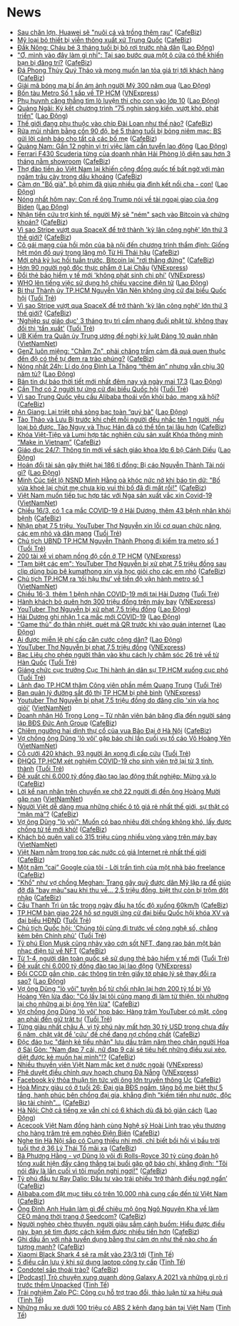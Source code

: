 # News

- [Sau chăn lợn, Huawei sẽ "nuôi cá và trồng thêm rau"](https://cafebiz.vn/sau-chan-lon-huawei-se-nuoi-ca-va-trong-them-rau-2021031620232832.chn) ([CafeBiz](https://cafebiz.vn))
- [Mỹ loại bỏ thiết bị viễn thông xuất xứ Trung Quốc](https://cafebiz.vn/my-loai-bo-thiet-bi-vien-thong-xuat-xu-trung-quoc-20210316184004211.chn) ([CafeBiz](https://cafebiz.vn))
- [Đắk Nông: Cháu bé 3 tháng tuổi bị bỏ rơi trước nhà dân](https://laodong.vn/xa-hoi/dak-nong-chau-be-3-thang-tuoi-bi-bo-roi-truoc-nha-dan-889769.ldo) ([Lao Động](https://laodong.vn))
- ["Ơ, mình vào đây làm gì nhỉ": Tại sao bước qua một ô cửa có thể khiến bạn bị đãng trí?](https://cafebiz.vn/o-minh-vao-day-lam-gi-nhi-tai-sao-buoc-qua-mot-o-cua-co-the-khien-ban-bi-dang-tri-20210316210324542.chn) ([CafeBiz](https://cafebiz.vn))
- [Đá Phong Thủy Quý Thảo và mong muốn lan tỏa giá trị tới khách hàng](https://cafebiz.vn/da-phong-thuy-quy-thao-va-mong-muon-lan-toa-gia-tri-toi-khach-hang-20210316171002525.chn) ([CafeBiz](https://cafebiz.vn))
- [Giải mã bóng ma bí ẩn ám ảnh người Mỹ 300 năm qua](https://laodong.vn/the-gioi/giai-ma-bong-ma-bi-an-am-anh-nguoi-my-300-nam-qua-889782.ldo) ([Lao Động](https://laodong.vn))
- [Bốn tàu Metro Số 1 sắp về TP HCM](https://vnexpress.net/bon-tau-metro-so-1-sap-ve-tp-hcm-4249449.html) ([VNExpress](https://vnexpress.net))
- [Phụ huynh căng thẳng tìm lò luyện thi cho con vào lớp 10](https://laodong.vn/giao-duc/phu-huynh-cang-thang-tim-lo-luyen-thi-cho-con-vao-lop-10-889627.ldo) ([Lao Động](https://laodong.vn))
- [Quảng Ngãi: Ký kết chương trình “75 nghìn sáng kiến, vượt khó, phát triển”](https://laodong.vn/cong-doan/quang-ngai-ky-ket-chuong-trinh-75-nghin-sang-kien-vuot-kho-phat-trien-889773.ldo) ([Lao Động](https://laodong.vn))
- [Thế giới đang phụ thuộc vào chíp Đài Loan như thế nào?](https://cafebiz.vn/the-gioi-dang-phu-thuoc-vao-chip-dai-loan-nhu-the-nao-20210316202009012.chn) ([CafeBiz](https://cafebiz.vn))
- [Rửa mũi nhầm bằng cồn 90 độ, bé 5 tháng tuổi bị bỏng niêm mạc: BS gửi lời cảnh báo cho tất cả các bố mẹ](https://cafebiz.vn/rua-mui-nham-bang-con-90-do-be-5-thang-tuoi-bi-bong-niem-mac-bs-gui-loi-canh-bao-cho-tat-ca-cac-bo-me-20210316190928488.chn) ([CafeBiz](https://cafebiz.vn))
- [Quảng Nam: Gần 12 nghìn vị trí việc làm cần tuyển lao động](https://laodong.vn/cong-doan/quang-nam-gan-12-nghin-vi-tri-viec-lam-can-tuyen-lao-dong-889760.ldo) ([Lao Động](https://laodong.vn))
- [Ferrari F430 Scuderia từng của doanh nhân Hải Phòng lộ diện sau hơn 3 tháng nằm showroom](https://cafebiz.vn/ferrari-f430-scuderia-tung-cua-doanh-nhan-hai-phong-lo-dien-sau-hon-3-thang-nam-showroom-20210316190708401.chn) ([CafeBiz](https://cafebiz.vn))
- [Thợ đào tiền ảo Việt Nam lại khiến cộng đồng quốc tế bất ngờ với màn ngâm trâu cày trong dầu khoáng](https://cafebiz.vn/tho-dao-tien-ao-viet-nam-lai-khien-cong-dong-quoc-te-bat-ngo-voi-man-ngam-trau-cay-trong-dau-khoang-20210316184410256.chn) ([CafeBiz](https://cafebiz.vn))
- [Cảm ơn &quot;Bố già&quot;, bộ phim đã giúp nhiều gia đình kết nối cha - con!](https://laodong.vn/chuyen-nha-minh/cam-on-bo-gia-bo-phim-da-giup-nhieu-gia-dinh-ket-noi-cha-con-889682.ldo) ([Lao Động](https://laodong.vn))
- [Nóng nhất hôm nay: Con rể ông Trump nói về tài ngoại giao của ông Biden](https://laodong.vn/video-the-gioi/nong-nhat-hom-nay-con-re-ong-trump-noi-ve-tai-ngoai-giao-cua-ong-biden-889833.ldo) ([Lao Động](https://laodong.vn))
- [Nhận tiền cứu trợ kinh tế, người Mỹ sẽ "ném" sạch vào Bitcoin và chứng khoán?](https://cafebiz.vn/nhan-tien-cuu-tro-kinh-te-nguoi-my-se-nem-sach-vao-bitcoin-va-chung-khoan-20210316185122596.chn) ([CafeBiz](https://cafebiz.vn))
- [Vì sao Stripe vượt qua SpaceX để trở thành 'kỳ lân công nghệ' lớn thứ 3 thế giới?](https://cafebiz.vn/vi-sao-stripe-vuot-qua-spacex-de-tro-thanh-ky-lan-cong-nghe-lon-thu-3-the-gioi-20210316183840474.chn) ([CafeBiz](https://cafebiz.vn))
- [Cô gái mang của hồi môn của bà nội đến chương trình thẩm định: Giống hệt món đồ quý trong lăng mộ Từ Hi Thái hậu](https://cafebiz.vn/co-gai-mang-cua-hoi-mon-cua-ba-noi-den-chuong-trinh-tham-dinh-giong-het-mon-do-quy-trong-lang-mo-tu-hi-thai-hau-20210316190340759.chn) ([CafeBiz](https://cafebiz.vn))
- [Mới phá kỷ lục hồi tuần trước, Bitcoin lại "rơi thẳng đứng"](https://cafebiz.vn/moi-pha-ky-luc-hoi-tuan-truoc-bitcoin-lai-roi-thang-dung-20210316184948036.chn) ([CafeBiz](https://cafebiz.vn))
- [Hơn 90 người ngộ độc thực phẩm ở Lai Châu](https://vnexpress.net/hon-90-nguoi-ngo-doc-thuc-pham-o-lai-chau-4249443.html) ([VNExpress](https://vnexpress.net))
- [Đổi thẻ bảo hiểm y tế mới 'không phát sinh chi phí'](https://vnexpress.net/doi-the-bao-hiem-y-te-moi-khong-phat-sinh-chi-phi-4249450.html) ([VNExpress](https://vnexpress.net))
- [WHO lên tiếng việc sử dụng hộ chiếu vaccine điện tử](https://laodong.vn/the-gioi/who-len-tieng-viec-su-dung-ho-chieu-vaccine-dien-tu-889823.ldo) ([Lao Động](https://laodong.vn))
- [Bí thư Thành ủy TP.HCM Nguyễn Văn Nên không ứng cử đại biểu Quốc hội](https://tuoitre.vn/bi-thu-thanh-uy-tp-hcm-nguyen-van-nen-khong-ung-cu-dai-bieu-quoc-hoi-20210316142651392.htm) ([Tuổi Trẻ](https://tuoitre.vn))
- [Vì sao Stripe vượt qua SpaceX để trở thành 'kỳ lân công nghệ' lớn thứ 3 thế giới?](https://cafebiz.vn/vi-sao-stripe-vuot-qua-spacex-de-tro-thanh-ky-lan-cong-nghe-lon-thu-3-the-gioi-20210316183835616.chn) ([CafeBiz](https://cafebiz.vn))
- ['Nghiệp sư giáo dục' 3 tháng trụ trì cầm nhang đuổi phật tử, không thay đổi thì 'tẩn xuất'](https://tuoitre.vn/nghiep-su-giao-duc-3-thang-tru-tri-cam-nhang-duoi-phat-tu-khong-thay-doi-thi-tan-xuat-20210316191855332.htm) ([Tuổi Trẻ](https://tuoitre.vn))
- [UB Kiểm tra Quân ủy Trung ương đề nghị kỷ luật Đảng 10 quân nhân](http://vietnamnet.vn/vn/thoi-su/chinh-tri/ub-kiem-tra-quan-uy-trung-uong-de-nghi-ky-luat-dang-10-quan-nhan-720097.html) ([VietNamNet](https://vietnamnet.vn))
- [GenZ luôn miệng: "Chằm Zn", phải chăng trầm cảm đã quá quen thuộc đến độ có thể tự đem ra trào phúng?](https://cafebiz.vn/genz-luon-mieng-cham-zn-phai-chang-tram-cam-da-qua-quen-thuoc-den-do-co-the-tu-dem-ra-trao-phung-20210316181222015.chn) ([CafeBiz](https://cafebiz.vn))
- [Nóng nhất 24h: Lí do ông Đinh La Thăng “thêm án” nhưng vẫn chịu 30 năm tù?](https://laodong.vn/video/nong-nhat-24h-li-do-ong-dinh-la-thang-them-an-nhung-van-chiu-30-nam-tu-889786.ldo) ([Lao Động](https://laodong.vn))
- [Bản tin dự báo thời tiết mới nhất đêm nay và ngày mai 17.3](https://laodong.vn/video/ban-tin-du-bao-thoi-tiet-moi-nhat-dem-nay-va-ngay-mai-173-889621.ldo) ([Lao Động](https://laodong.vn))
- [Cần Thơ có 2 người tự ứng cử đại biểu Quốc hội](https://tuoitre.vn/can-tho-co-2-nguoi-tu-ung-cu-dai-bieu-quoc-hoi-20210316193016353.htm) ([Tuổi Trẻ](https://tuoitre.vn))
- [Vì sao Trung Quốc yêu cầu Alibaba thoái vốn khỏi báo, mạng xã hội?](https://cafebiz.vn/vi-sao-trung-quoc-yeu-cau-alibaba-thoai-von-khoi-bao-mang-xa-hoi-20210316184727028.chn) ([CafeBiz](https://cafebiz.vn))
- [An Giang: Lại triệt phá sòng bạc toàn “quý bà”](https://laodong.vn/phap-luat/an-giang-lai-triet-pha-song-bac-toan-quy-ba-889800.ldo) ([Lao Động](https://laodong.vn))
- [Tào Tháo và Lưu Bị trước khi chết mỗi người đều nhắc tên 1 người, nếu loại bỏ được, Tào Ngụy và Thục Hán đã có thể tồn tại lâu hơn](https://cafebiz.vn/tao-thao-va-luu-bi-truoc-khi-chet-moi-nguoi-deu-nhac-ten-1-nguoi-neu-loai-bo-duoc-tao-nguy-va-thuc-han-da-co-the-ton-tai-lau-hon-20210316190040157.chn) ([CafeBiz](https://cafebiz.vn))
- [Khóa Việt-Tiệp và Lumi hợp tác nghiên cứu sản xuất Khóa thông minh “Make in Vietnam”](https://cafebiz.vn/khoa-viet-tiep-va-lumi-hop-tac-nghien-cuu-san-xuat-khoa-thong-minh-make-in-vietnam-20210316154907674.chn) ([CafeBiz](https://cafebiz.vn))
- [Giáo dục 24/7: Thông tin mới về sách giáo khoa lớp 6 bộ Cánh Diều](https://laodong.vn/video/giao-duc-247-thong-tin-moi-ve-sach-giao-khoa-lop-6-bo-canh-dieu-889765.ldo) ([Lao Động](https://laodong.vn))
- [Hoán đổi tài sản gây thiệt hại 186 tỉ đồng: Bị cáo Nguyễn Thành Tài nói gì?](https://laodong.vn/phap-luat/hoan-doi-tai-san-gay-thiet-hai-186-ti-dong-bi-cao-nguyen-thanh-tai-noi-gi-889794.ldo) ([Lao Động](https://laodong.vn))
- [Minh Cúc tiết lộ NSND Minh Hằng oà khóc nức nở khi báo tin dữ: "Bố vừa khoẻ lại chút mẹ chưa kịp vui thì bố đã đi mất rồi!"](https://cafebiz.vn/minh-cuc-tiet-lo-nsnd-minh-hang-oa-khoc-nuc-no-khi-bao-tin-du-bo-vua-khoe-lai-chut-me-chua-kip-vui-thi-bo-da-di-mat-roi-20210316183425459.chn) ([CafeBiz](https://cafebiz.vn))
- [Việt Nam muốn tiếp tục hợp tác với Nga sản xuất vắc xin Covid-19](http://vietnamnet.vn/vn/thoi-su/chinh-tri/viet-nam-muon-tiep-tuc-hop-tac-voi-nga-san-xuat-vac-xin-covid-19-720095.html) ([VietNamNet](https://vietnamnet.vn))
- [Chiều 16/3, có 1 ca mắc COVID-19 ở Hải Dương, thêm 43 bệnh nhân khỏi bệnh](https://cafebiz.vn/chieu-16-3-co-1-ca-mac-covid-19-o-hai-duong-them-43-benh-nhan-khoi-benh-20210316182941831.chn) ([CafeBiz](https://cafebiz.vn))
- [Nhận phạt 7,5 triệu, YouTuber Thơ Nguyễn xin lỗi cơ quan chức năng, các em nhỏ và dân mạng](https://tuoitre.vn/nhan-phat-7-5-trieu-youtuber-tho-nguyen-xin-loi-co-quan-chuc-nang-cac-em-nho-va-dan-mang-20210316181229939.htm) ([Tuổi Trẻ](https://tuoitre.vn))
- [Chủ tịch UBND TP.HCM Nguyễn Thành Phong đi kiểm tra metro số 1](https://tuoitre.vn/chu-tich-ubnd-tp-hcm-nguyen-thanh-phong-di-kiem-tra-metro-so-1-20210316173847813.htm) ([Tuổi Trẻ](https://tuoitre.vn))
- [200 tài xế vi phạm nồng độ cồn ở TP HCM](https://vnexpress.net/200-tai-xe-vi-pham-nong-do-con-o-tp-hcm-4248955.html) ([VNExpress](https://vnexpress.net))
- ["Tạm biệt các em": YouTuber Thơ Nguyễn bị xử phạt 7,5 triệu đồng sau clip dùng búp bê kumathong xin vía học giỏi cho các em nhỏ](https://cafebiz.vn/tam-biet-cac-em-youtuber-tho-nguyen-bi-xu-phat-75-trieu-dong-sau-clip-dung-bup-be-kumathong-xin-via-hoc-gioi-cho-cac-em-nho-20210316182717352.chn) ([CafeBiz](https://cafebiz.vn))
- [Chủ tịch TP.HCM ra ‘tối hậu thư’ về tiến độ vận hành metro số 1](http://vietnamnet.vn/vn/thoi-su/an-toan-giao-thong/chu-tich-tp-hcm-ra-toi-hau-thu-ve-tien-do-van-hanh-metro-so-1-720091.html) ([VietNamNet](https://vietnamnet.vn))
- [Chiều 16-3, thêm 1 bệnh nhân COVID-19 mới tại Hải Dương](https://tuoitre.vn/chieu-16-3-them-1-benh-nhan-covid-19-moi-tai-hai-duong-20210316181314293.htm) ([Tuổi Trẻ](https://tuoitre.vn))
- [Hành khách bỏ quên hơn 300 triệu đồng trên máy bay](https://vnexpress.net/hanh-khach-bo-quen-hon-300-trieu-dong-tren-may-bay-4249435.html) ([VNExpress](https://vnexpress.net))
- [YouTuber Thơ Nguyễn bị xử phạt 7,5 triệu đồng](https://laodong.vn/xa-hoi/youtuber-tho-nguyen-bi-xu-phat-75-trieu-dong-889771.ldo) ([Lao Động](https://laodong.vn))
- [Hải Dương ghi nhận 1 ca mắc mới COVID-19](https://laodong.vn/y-te/hai-duong-ghi-nhan-1-ca-mac-moi-covid-19-889790.ldo) ([Lao Động](https://laodong.vn))
- [&quot;Game thủ” đo thân nhiệt, quét mã QR trước khi vào quán internet](https://laodong.vn/video/game-thu-do-than-nhiet-quet-ma-qr-truoc-khi-vao-quan-internet-889706.ldo) ([Lao Động](https://laodong.vn))
- [Ai được miễn lệ phí cấp căn cước công dân?](https://laodong.vn/infographic/ai-duoc-mien-le-phi-cap-can-cuoc-cong-dan-889692.ldo) ([Lao Động](https://laodong.vn))
- [YouTuber Thơ Nguyễn bị phạt 7,5 triệu đồng](https://vnexpress.net/youtuber-tho-nguyen-bi-phat-7-5-trieu-dong-4249407.html) ([VNExpress](https://vnexpress.net))
- [Bạc Liêu cho phép người thân vào khu cách ly chăm sóc 26 trẻ về từ Hàn Quốc](https://tuoitre.vn/bac-lieu-cho-phep-nguoi-than-vao-khu-cach-ly-cham-soc-26-tre-ve-tu-han-quoc-2021031617074286.htm) ([Tuổi Trẻ](https://tuoitre.vn))
- [Giáng chức cục trưởng Cục Thi hành án dân sự TP.HCM xuống cục phó](https://tuoitre.vn/giang-chuc-cuc-truong-cuc-thi-hanh-an-dan-su-tp-hcm-xuong-cuc-pho-20210316171618517.htm) ([Tuổi Trẻ](https://tuoitre.vn))
- [Lãnh đạo TP.HCM thăm Công viên phần mềm Quang Trung](https://tuoitre.vn/lanh-dao-tp-hcm-tham-cong-vien-phan-mem-quang-trung-20210316172444125.htm) ([Tuổi Trẻ](https://tuoitre.vn))
- [Ban quản lý đường sắt đô thị TP HCM bị phê bình](https://vnexpress.net/ban-quan-ly-duong-sat-do-thi-tp-hcm-bi-phe-binh-4249219.html) ([VNExpress](https://vnexpress.net))
- [Youtuber Thơ Nguyễn bị phạt 7,5 triệu đồng do đăng clip 'xin vía học giỏi'](http://vietnamnet.vn/vn/thoi-su/youtuber-tho-nguyen-bi-phat-7-5-trieu-dong-do-dang-clip-xin-via-hoc-gioi-720085.html) ([VietNamNet](https://vietnamnet.vn))
- [Doanh nhân Hồ Trọng Long – Từ nhân viên bán băng đĩa đến người sáng lập BĐS Đức Anh Group](https://cafebiz.vn/doanh-nhan-ho-trong-long-tu-nhan-vien-ban-bang-dia-den-nguoi-sang-lap-bds-duc-anh-group-20210316171024613.chn) ([CafeBiz](https://cafebiz.vn))
- [Chiêm ngưỡng hai dinh thự cổ của vua Bảo Đại ở Hà Nội](https://cafebiz.vn/chiem-nguong-hai-dinh-thu-co-cua-vua-bao-dai-o-ha-noi-20210316171601272.chn) ([CafeBiz](https://cafebiz.vn))
- [Vợ chồng ông Dũng 'lò vôi' gặp báo chí lần cuối vụ tố cáo Võ Hoàng Yên](http://vietnamnet.vn/vn/thoi-su/vo-chong-ong-dung-lo-voi-gap-bao-chi-lan-cuoi-vu-to-cao-vo-hoang-yen-720073.html) ([VietNamNet](https://vietnamnet.vn))
- [Cỗ cưới 420 khách, 93 người ăn xong đi cấp cứu](https://tuoitre.vn/co-cuoi-420-khach-93-nguoi-an-xong-di-cap-cuu-20210316162054922.htm) ([Tuổi Trẻ](https://tuoitre.vn))
- [ĐHQG TP.HCM xét nghiệm COVID-19 cho sinh viên trở lại từ 3 tỉnh, thành](https://tuoitre.vn/dhqg-tp-hcm-xet-nghiem-covid-19-cho-sinh-vien-tro-lai-tu-3-tinh-thanh-20210316161020028.htm) ([Tuổi Trẻ](https://tuoitre.vn))
- [Đề xuất chi 6.000 tỷ đồng đào tạo lao động thất nghiệp: Mừng và lo](https://cafebiz.vn/de-xuat-chi-6000-ty-dong-dao-tao-lao-dong-that-nghiep-mung-va-lo-2021031616562741.chn) ([CafeBiz](https://cafebiz.vn))
- [Lời kể nạn nhân trên chuyến xe chở 22 người đi đền ông Hoàng Mười gặp nạn](http://vietnamnet.vn/vn/thoi-su/an-toan-giao-thong/loi-ke-nan-nhan-tren-chuyen-xe-cho-22-nguoi-di-den-ong-hoang-muoi-gap-nan-720040.html) ([VietNamNet](https://vietnamnet.vn))
- [Người Việt dễ dàng mua những chiếc ô tô giá rẻ nhất thế giới, sự thật có “mặn mà”?](https://cafebiz.vn/nguoi-viet-de-dang-mua-nhung-chiec-o-to-gia-re-nhat-the-gioi-su-that-co-man-ma-20210316152924389.chn) ([CafeBiz](https://cafebiz.vn))
- [Vợ ông Dũng "lò vôi": Muốn có bao nhiêu đời chồng không khó, lấy được chồng tử tế mới khó!](https://cafebiz.vn/vo-ong-dung-lo-voi-muon-co-bao-nhieu-doi-chong-khong-kho-lay-duoc-chong-tu-te-moi-kho-20210316165202964.chn) ([CafeBiz](https://cafebiz.vn))
- [Khách bỏ quên vali có 315 triệu cùng nhiều vòng vàng trên máy bay](http://vietnamnet.vn/vn/thoi-su/khach-bo-quen-vali-co-315-trieu-cung-nhieu-vong-vang-tren-may-bay-720050.html) ([VietNamNet](https://vietnamnet.vn))
- [Việt Nam nằm trong top các nước có giá Internet rẻ nhất thế giới](https://cafebiz.vn/viet-nam-nam-trong-top-cac-nuoc-co-gia-internet-re-nhat-the-gioi-20210316134732239.chn) ([CafeBiz](https://cafebiz.vn))
- [Một năm “cai” Google của tôi - Lời trần tình của một nhà báo freelance](https://cafebiz.vn/mot-nam-cai-google-cua-toi-loi-tran-tinh-cua-mot-nha-bao-freelance-20210316162706081.chn) ([CafeBiz](https://cafebiz.vn))
- ["Khổ" như vợ chồng Meghan: Trang gây quỹ được dân Mỹ lập ra để giúp đỡ đã "bay màu"sau khi thu về... 2,5 triệu đồng, biệt thự còn bị trộm đột nhập](https://cafebiz.vn/kho-nhu-vo-chong-meghan-trang-gay-quy-duoc-dan-my-lap-ra-de-giup-do-da-bay-mausau-khi-thu-ve-25-trieu-dong-biet-thu-con-bi-trom-dot-nhap-20210316162209736.chn) ([CafeBiz](https://cafebiz.vn))
- [Cầu Thanh Trì ùn tắc trong ngày đầu hạ tốc độ xuống 60km/h](https://cafebiz.vn/cau-thanh-tri-un-tac-trong-ngay-dau-ha-toc-do-xuong-60km-h-20210316162010.chn) ([CafeBiz](https://cafebiz.vn))
- [TP.HCM bàn giao 224 hồ sơ người ứng cử đại biểu Quốc hội khóa XV và đại biểu HĐND](https://tuoitre.vn/tp-hcm-ban-giao-224-ho-so-nguoi-ung-cu-dai-bieu-quoc-hoi-khoa-xv-va-dai-bieu-hdnd-20210316153425537.htm) ([Tuổi Trẻ](https://tuoitre.vn))
- [Chủ tịch Quốc hội: 'Chúng tôi cũng đi trước về công nghệ số, chẳng kém bên Chính phủ'](https://tuoitre.vn/chu-tich-quoc-hoi-chung-toi-cung-di-truoc-ve-cong-nghe-so-chang-kem-ben-chinh-phu-20210316154607278.htm) ([Tuổi Trẻ](https://tuoitre.vn))
- [Tỷ phú Elon Musk cũng nhảy vào cơn sốt NFT, đang rao bán một bản nhạc điện tử về NFT](https://cafebiz.vn/ty-phu-elon-musk-cung-nhay-vao-con-sot-nft-dang-rao-ban-mot-ban-nhac-dien-tu-ve-nft-20210316134546621.chn) ([CafeBiz](https://cafebiz.vn))
- [Từ 1-4, người dân toàn quốc sẽ sử dụng thẻ bảo hiểm y tế mới](https://tuoitre.vn/tu-1-4-nguoi-dan-toan-quoc-se-su-dung-the-bao-hiem-y-te-moi-20210316153115315.htm) ([Tuổi Trẻ](https://tuoitre.vn))
- [Đề xuất chi 6.000 tỷ đồng đào tạo lại lao động](https://vnexpress.net/de-xuat-chi-6-000-ty-dong-dao-tao-lai-lao-dong-4249239.html) ([VNExpress](https://vnexpress.net))
- [Đổi CCCD gắn chip, các thông tin trên giấy tờ pháp lý sẽ thay đổi ra sao?](https://laodong.vn/video/doi-cccd-gan-chip-cac-thong-tin-tren-giay-to-phap-ly-se-thay-doi-ra-sao-889546.ldo) ([Lao Động](https://laodong.vn))
- [Vợ ông Dũng "lò vôi" tuyên bố từ chối nhận lại hơn 200 tỷ tố bị Võ Hoàng Yên lừa đảo: "Có lấy lại tôi cũng mang đi làm từ thiện, tôi nhường lại cho những ai bị ông Yên lừa"](https://cafebiz.vn/vo-ong-dung-lo-voi-tuyen-bo-tu-choi-nhan-lai-hon-200-ty-to-bi-vo-hoang-yen-lua-dao-co-lay-lai-toi-cung-mang-di-lam-tu-thien-toi-nhuong-lai-cho-nhung-ai-bi-ong-yen-lua-20210316155235257.chn) ([CafeBiz](https://cafebiz.vn))
- [Vợ chồng ông Dũng 'lò vôi' họp báo: Hàng trăm YouTuber có mặt, công an phải đến giữ trật tự](https://tuoitre.vn/vo-chong-ong-dung-lo-voi-hop-bao-hang-tram-youtuber-co-mat-cong-an-phai-den-giu-trat-tu-20210316152347447.htm) ([Tuổi Trẻ](https://tuoitre.vn))
- [Từng giàu nhất châu Á, vị tỷ phú này mất hơn 30 tỷ USD trong chưa đầy 6 năm, chật vật để 'cứu' đế chế đang nợ chồng chất](https://cafebiz.vn/tung-giau-nhat-chau-a-vi-ty-phu-nay-mat-hon-30-ty-usd-trong-chua-day-6-nam-chat-vat-de-cuu-de-che-dang-no-chong-chat-20210316151534367.chn) ([CafeBiz](https://cafebiz.vn))
- [Độc đáo tục "đánh kẻ tiểu nhân" lưu dấu trăm năm theo chân người Hoa ở Sài Gòn: "Nam đạp 7 cái, nữ đạp 9 cái sẽ tiêu hết những điều xui xẻo, diệt được kẻ muốn hại mình"!?](https://cafebiz.vn/doc-dao-tuc-danh-ke-tieu-nhan-luu-dau-tram-nam-theo-chan-nguoi-hoa-o-sai-gon-nam-dap-7-cai-nu-dap-9-cai-se-tieu-het-nhung-dieu-xui-xeo-diet-duoc-ke-muon-hai-minh-20210316154306114.chn) ([CafeBiz](https://cafebiz.vn))
- [Nhiều thuyền viên Việt Nam mắc kẹt ở nước ngoài](https://vnexpress.net/nhieu-thuyen-vien-viet-nam-mac-ket-o-nuoc-ngoai-4249058.html) ([VNExpress](https://vnexpress.net))
- [Phê duyệt điều chỉnh quy hoạch chung Đà Nẵng](https://vnexpress.net/phe-duyet-dieu-chinh-quy-hoach-chung-da-nang-4249214.html) ([VNExpress](https://vnexpress.net))
- [Facebook ký thỏa thuận tin tức với ông lớn truyền thông Úc](https://cafebiz.vn/facebook-ky-thoa-thuan-tin-tuc-voi-ong-lon-truyen-thong-uc-20210316134307726.chn) ([CafeBiz](https://cafebiz.vn))
- [Hoà Minzy giàu có ở tuổi 26: Đại gia BĐS ngầm, tặng bố mẹ biệt thự 5 tầng, hạnh phúc bên chồng đại gia, khẳng định "kiếm tiền như nước, độc lập tài chính"...](https://cafebiz.vn/hoa-minzy-giau-co-o-tuoi-26-dai-gia-bds-ngam-tang-bo-me-biet-thu-5-tang-hanh-phuc-ben-chong-dai-gia-khang-dinh-kiem-tien-nhu-nuoc-doc-lap-tai-chinh-20210316133155195.chn) ([CafeBiz](https://cafebiz.vn))
- [Hà Nội: Chờ cả tiếng xe vẫn chỉ có 6 khách dù đã bỏ giãn cách](https://laodong.vn/photo/ha-noi-cho-ca-tieng-xe-van-chi-co-6-khach-du-da-bo-gian-cach-889676.ldo) ([Lao Động](https://laodong.vn))
- [Acecook Việt Nam đồng hành cùng Nghệ sỹ Hoài Linh trao yêu thương cho hàng trăm trẻ em nghèo Điện Biên](https://cafebiz.vn/acecook-viet-nam-dong-hanh-cung-nghe-sy-hoai-linh-trao-yeu-thuong-cho-hang-tram-tre-em-ngheo-dien-bien-20210316152701914.chn) ([CafeBiz](https://cafebiz.vn))
- [Nghe tin Hà Nội sắp có Cung thiếu nhi mới, chỉ biết bồi hồi vì bầu trời tuổi thơ ở 36 Lý Thái Tổ mãi xa](https://cafebiz.vn/nghe-tin-ha-noi-sap-co-cung-thieu-nhi-moi-chi-biet-boi-hoi-vi-bau-troi-tuoi-tho-o-36-ly-thai-to-mai-xa-2021031615284999.chn) ([CafeBiz](https://cafebiz.vn))
- [Bà Phương Hằng - vợ Dũng lò vôi đi Rolls-Royce 30 tỷ cùng đoàn hộ tống xuất hiện đầy căng thẳng tại buổi gặp gỡ báo chí, khẳng định: "Tôi nói đây là lần cuối vì tôi muốn nghỉ ngơi!"](https://cafebiz.vn/ba-phuong-hang-vo-dung-lo-voi-di-rolls-royce-30-ty-cung-doan-ho-tong-xuat-hien-day-cang-thang-tai-buoi-gap-go-bao-chi-khang-dinh-toi-noi-day-la-lan-cuoi-vi-toi-muon-nghi-ngoi-20210316152505452.chn) ([CafeBiz](https://cafebiz.vn))
- [Tỷ phú đầu tư Ray Dalio: Đầu tư vào trái phiếu ‘trở thành điều ngớ ngẩn’](https://cafebiz.vn/ty-phu-dau-tu-ray-dalio-dau-tu-vao-trai-phieu-tro-thanh-dieu-ngo-ngan-20210316151850944.chn) ([CafeBiz](https://cafebiz.vn))
- [Alibaba.com đặt mục tiêu có trên 10.000 nhà cung cấp đến từ Việt Nam](https://cafebiz.vn/alibabacom-dat-muc-tieu-co-tren-10000-nha-cung-cap-den-tu-viet-nam-20210316151622391.chn) ([CafeBiz](https://cafebiz.vn))
- [Ông Đinh Anh Huân làm gì để chiêu mộ ông Ngô Nguyên Kha về làm CEO mảng thời trang ở Seedcom?](https://cafebiz.vn/ong-dinh-anh-huan-lam-gi-de-chieu-mo-ong-ngo-nguyen-kha-roi-vingroup-ve-lam-ceo-mang-thoi-trang-o-seedcom-20210316112352303.chn) ([CafeBiz](https://cafebiz.vn))
- [Người nghèo chèo thuyền, người giàu sắm cánh buồm: Hiểu được điều này, bạn sẽ tìm được cách kiếm được nhiều tiền hơn](https://cafebiz.vn/nguoi-ngheo-cheo-thuyen-nguoi-giau-sam-canh-buom-hieu-duoc-dieu-nay-ban-se-tim-duoc-cach-kiem-duoc-nhieu-tien-hon-20210316150535104.chn) ([CafeBiz](https://cafebiz.vn))
- [Ghi dấu ấn với nhà tuyển dụng bằng thư cảm ơn như thế nào cho ấn tượng mạnh?](https://cafebiz.vn/ghi-dau-an-voi-nha-tuyen-dung-bang-thu-cam-on-nhu-the-nao-cho-an-tuong-manh-20210316150534634.chn) ([CafeBiz](https://cafebiz.vn))
- [Xiaomi Black Shark 4 sẽ ra mắt vào 23/3 tới](https://tinhte.vn/thread/xiaomi-black-shark-4-se-ra-mat-vao-23-3-toi.3294303/) ([Tinh Tế](https://tinhte.vn))
- [5 điều cần lưu ý khi sử dụng laptop công ty cấp](https://tinhte.vn/thread/5-dieu-can-luu-y-khi-su-dung-laptop-cong-ty-cap.3292106/) ([Tinh Tế](https://tinhte.vn))
- [Condotel sắp thoái trào?](https://cafebiz.vn/condotel-sap-thoai-trao-20210316150243893.chn) ([CafeBiz](https://cafebiz.vn))
- [[Podcast] Trò chuyện xung quanh dòng Galaxy A 2021 và những gì rò rỉ trước thềm Unpacked](https://tinhte.vn/thread/podcast-tro-chuyen-xung-quanh-dong-galaxy-a-2021-va-nhung-gi-ro-ri-truoc-them-unpacked.3294445/) ([Tinh Tế](https://tinhte.vn))
- [Trải nghiệm Zalo PC: Công cụ hỗ trợ trao đổi, thảo luận từ xa hiệu quả](https://tinhte.vn/thread/trai-nghiem-zalo-pc-cong-cu-ho-tro-trao-doi-thao-luan-tu-xa-hieu-qua.3283182/) ([Tinh Tế](https://tinhte.vn))
- [Những mẫu xe dưới 100 triệu có ABS 2 kênh đang bán tại Việt Nam](https://tinhte.vn/thread/nhung-mau-xe-duoi-100-trieu-co-abs-2-kenh-dang-ban-tai-viet-nam.3293642/) ([Tinh Tế](https://tinhte.vn))
